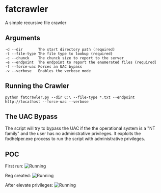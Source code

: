 # fatcrawler
A simple recursive file crawler

## Arguments

```
-d --dir       The start directory path (required)
-t --file-type The file type to lookup (required)
-c --chunck    The chunck size to report to the server
-e --endpoint  The endpoint to report the enumerated files (required)
-f --force-uac Forces an UAC bypass
-v --verbose   Enables the verbose mode
```

## Running the Crawler

```
python fatcrawler.py --dir C:\ --file-type *.txt --endpoint http://localhost --force-uac --verbose
```

## The UAC Bypass

The script will try to bypass the UAC if the the operational system is a "NT family" and the user has no administrative privileges.
It exploits the fodhelper.exe process to run the script with administrative privileges.

## POC

First run:
![Running](http://oi68.tinypic.com/ff8km9.jpg)

Reg created:
![Running](http://oi68.tinypic.com/2u5crjs.jpg)

After elevate privileges:
![Running](http://oi67.tinypic.com/k4waqs.jpg)
